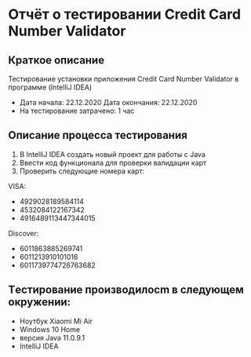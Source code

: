 # Отчёт о тестировании Credit Card Number Validator
## Краткое описание
 Тестирование установки приложения Credit Card Number Validator в программе (IntelliJ IDEA)
* Дата начала: 22.12.2020  Дата окончания: 22.12.2020
* На тестирование затрачено: 1 час
## Описание процесса тестирования
1. В IntelliJ IDEA создать новый проект для работы с Java
2. Ввести код функционала для проверки валидации  карт
2. Проверить следующие номера карт:

VISA:
* 4929028189584114
* 4532084122167342
* 4916489113447344015 

Discover:
* 6011863885269741
* 6011213910101016
* 6011739774726763682

## Tестирование производилосm в следующем окружении:
* Ноутбук Xiaomi Mi Air
* Windows 10 Home
* версия Java 11.0.9.1
* IntelliJ IDEA







